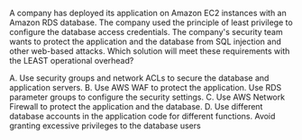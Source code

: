 A company has deployed its application on Amazon EC2 instances with an Amazon RDS database. The company used the principle of least privilege to configure the database access credentials. The company's security team wants to protect the application and the database from SQL injection and other web-based attacks. Which solution will meet these requirements with the LEAST operational overhead? 

A. Use security groups and network ACLs to secure the database and application servers. 
B. Use AWS WAF to protect the application. Use RDS parameter groups to configure the security settings.
C. Use AWS Network Firewall to protect the application and the database. 
D. Use different database accounts in the application code for different functions. Avoid granting excessive privileges to the database users